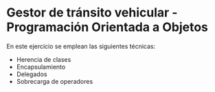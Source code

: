 # Gestor de tránsito vehicular - Programación Orientada a Objetos

En este ejercicio se emplean las siguientes técnicas:
- Herencia de clases
- Encapsulamiento
- Delegados
- Sobrecarga de operadores
